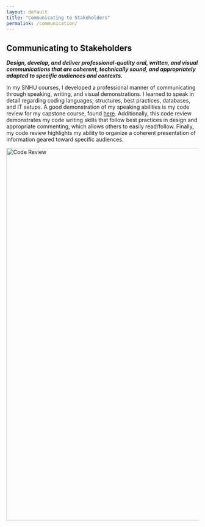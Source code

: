 ```yaml
---
layout: default
title: "Communicating to Stakeholders"
permalink: /communication/
---
```


## Communicating to Stakeholders
**_Design, develop, and deliver professional-quality oral, written, and visual communications that are coherent, technically sound, and appropriately adapted to specific audiences and contexts._**

In my SNHU courses, I developed a professional manner of communicating through speaking, writing, and visual demonstrations. I learned to speak in detail regarding coding languages, structures, best practices, databases, and IT setups. A good demonstration of my speaking abilities is my code review for my capstone course, found [here](https://www.youtube.com/watch?v=SbeO9yoMm24&feature=youtu.be). Additionally, this code review demonstrates my code writing skills that follow best practices in design and appropriate commenting, which allows others to easily read/follow. Finally, my code review highlights my ability to organize a coherent presentation of information geared toward specific audiences.  

<img width="976" alt="Code Review" src="https://user-images.githubusercontent.com/73710194/102020790-fefb1080-3d40-11eb-8b50-2a85b8e02bb7.png">
